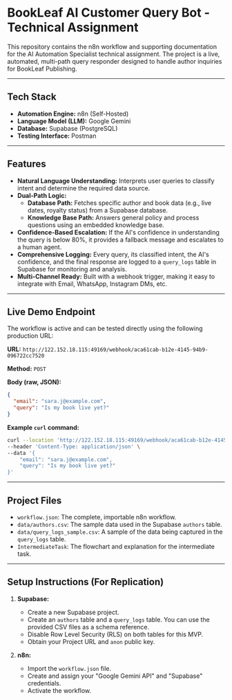 # BookLeaf AI Customer Query Bot - Technical Assignment

This repository contains the n8n workflow and supporting documentation for the AI Automation Specialist technical assignment. The project is a live, automated, multi-path query responder designed to handle author inquiries for BookLeaf Publishing.

---

## Tech Stack

*   **Automation Engine:** n8n (Self-Hosted)
*   **Language Model (LLM):** Google Gemini
*   **Database:** Supabase (PostgreSQL)
*   **Testing Interface:** Postman

---

## Features

*   **Natural Language Understanding:** Interprets user queries to classify intent and determine the required data source.
*   **Dual-Path Logic:**
    *   **Database Path:** Fetches specific author and book data (e.g., live dates, royalty status) from a Supabase database.
    *   **Knowledge Base Path:** Answers general policy and process questions using an embedded knowledge base.
*   **Confidence-Based Escalation:** If the AI's confidence in understanding the query is below 80%, it provides a fallback message and escalates to a human agent.
*   **Comprehensive Logging:** Every query, its classified intent, the AI's confidence, and the final response are logged to a `query_logs` table in Supabase for monitoring and analysis.
*   **Multi-Channel Ready:** Built with a webhook trigger, making it easy to integrate with Email, WhatsApp, Instagram DMs, etc.

---

## Live Demo Endpoint

The workflow is active and can be tested directly using the following production URL:

**URL:** `http://122.152.18.115:49169/webhook/aca61cab-b12e-4145-94b9-096722cc7520`

**Method:** `POST`

**Body (raw, JSON):**
```json
{
  "email": "sara.j@example.com",
  "query": "Is my book live yet?"
}
```

**Example `curl` command:**
```bash
curl --location 'http://122.152.18.115:49169/webhook/aca61cab-b12e-4145-94b9-096722cc7520' \
--header 'Content-Type: application/json' \
--data '{
    "email": "sara.j@example.com",
    "query": "Is my book live yet?"
}'
```

---

## Project Files

*   `workflow.json`: The complete, importable n8n workflow.
*   `data/authors.csv`: The sample data used in the Supabase `authors` table.
*   `data/query_logs_sample.csv`: A sample of the data being captured in the `query_logs` table.
*   `IntermediateTask`: The flowchart and explanation for the intermediate task.

---

## Setup Instructions (For Replication)

1.  **Supabase:**
    *   Create a new Supabase project.
    *   Create an `authors` table and a `query_logs` table. You can use the provided CSV files as a schema reference.
    *   Disable Row Level Security (RLS) on both tables for this MVP.
    *   Obtain your Project URL and `anon` public key.

2.  **n8n:**
    *   Import the `workflow.json` file.
    *   Create and assign your "Google Gemini API" and "Supabase" credentials.
    *   Activate the workflow.
